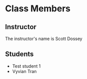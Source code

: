 # Class Members

## Instructor

The instructor's name is Scott Dossey

## Students

* Test student 1
* Vyvian Tran